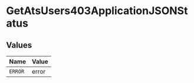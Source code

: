 # GetAtsUsers403ApplicationJSONStatus


## Values

| Name    | Value   |
| ------- | ------- |
| `ERROR` | error   |